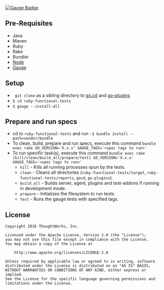 [![Gauge
Badge](https://cdn.rawgit.com/getgauge/getgauge.github.io/master/Gauge_Badge.svg)](http://getgauge.io)

## Pre-Requisites
* Java
* Maven
* Ruby
* Rake
* Bundler
* [Node](https://nodejs.org/en/) 
* [Gauge](http://getgauge.io)

## Setup
* ``` git clone``` as a sibling directory to
  [go.cd](https://github.com/gocd/gocd) and [go-plugins](https://github.com/gocd/go-plugins)
* ```$ cd ruby-functional-tests```
* ```$ gauge --install-all```

## Prepare and run specs

* cd to ```ruby-functional-tests``` and run : ```$ bundle install --path=vendor/bundle```
* To clean, build, prepare and run specs, execute this command ```bundle exec rake GO_VERSION='X.x.x' GAUGE_TAGS='<spec tags to run>'```
* To run specific task(s), execute this command ```bundle exec rake [kill/clean/build_all/prepare/test] GO_VERSION='X.x.x' GAUGE_TAGS='<spec tags to run>'```
    * `kill` - Kills all running processes spun by the tests.
    * `clean` - Cleans all directories (`ruby-functional-tests/target`, `ruby-functional-tests/reports`, `gocd`, `go-plugins`).
    * `build_all` - Builds server, agent, plugins and test-addons if running in development mode.
    * `prepare` - Initializes the filesystem to run tests.
    * `test` - Runs the gauge tests with specified tags. 

## License

```plain
Copyright 2016 ThoughtWorks, Inc.

Licensed under the Apache License, Version 2.0 (the "License");
you may not use this file except in compliance with the License.
You may obtain a copy of the License at

    http://www.apache.org/licenses/LICENSE-2.0

Unless required by applicable law or agreed to in writing, software
distributed under the License is distributed on an "AS IS" BASIS,
WITHOUT WARRANTIES OR CONDITIONS OF ANY KIND, either express or implied.
See the License for the specific language governing permissions and
limitations under the License.
```
